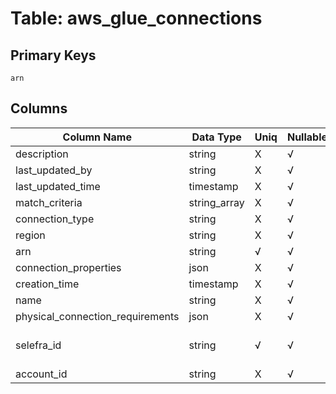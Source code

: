 # Table: aws_glue_connections

## Primary Keys 

```
arn
```


## Columns 

|  Column Name   |  Data Type  | Uniq | Nullable | Description | 
|  ----  | ----  | ----  | ----  | ---- | 
| description | string | X | √ |  | 
| last_updated_by | string | X | √ |  | 
| last_updated_time | timestamp | X | √ |  | 
| match_criteria | string_array | X | √ |  | 
| connection_type | string | X | √ |  | 
| region | string | X | √ |  | 
| arn | string | √ | √ |  | 
| connection_properties | json | X | √ |  | 
| creation_time | timestamp | X | √ |  | 
| name | string | X | √ |  | 
| physical_connection_requirements | json | X | √ |  | 
| selefra_id | string | √ | √ | primary keys value md5 | 
| account_id | string | X | √ |  | 


